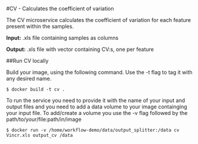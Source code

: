 #CV - Calculates the coefficient of variation

The CV microservice calculates the coefficient of variation for each feature present within the samples.

**Input:** .xls file containing samples as columns

**Output:** .xls file with vector containing CV:s, one per feature

##Run CV locally

Build your image, using the following command. Use the -t flag to tag it with any desired name.

```
$ docker build -t cv .
```

To run the service you need to provide it with the name of your input and output files and you need to add a data volume to your image containging your input file. To add/create a volume you use the -v flag followed by the path/to/your/file:path/in/image

```
$ docker run -v /home/workflow-demo/data/output_splitter:/data cv Vincr.xls output_cv /data
```
